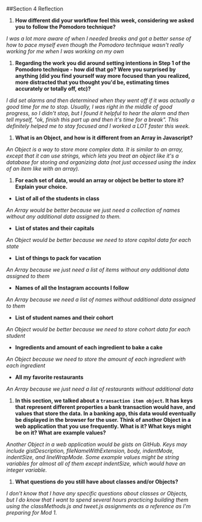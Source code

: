 ##Section 4 Reflection

1. **How different did your workflow feel this week, considering we asked you to follow the Pomodoro technique?**


*I was a lot more aware of when I needed breaks and got a better sense of how to pace myself even though the Pomodoro technique wasn't really working for me when I was working on my own*


1. **Regarding the work you did around setting intentions in Step 1 of the Pomodoro technique - how did that go? Were you surprised by anything (did you find yourself way more focused than you realized, more distracted that you thought you'd be, estimating times accurately or totally off, etc)?**


*I did set alarms and then determined when they went off if it was actually a good time for me to stop. Usually, I was right in the middle of good progress, so I didn't stop, but I found it helpful to hear the alarm and then tell myself, "ok, finish this part up and then it's time for a break". This definitely helped me to stay focused and I worked a LOT faster this week.*


1. **What is an Object, and how is it different from an Array in Javascript?**


*An Object is a way to store more complex data. It is similar to an array, except that it can use strings, which lets you treat an object like it's a database for storing and organizing data (not just accessed using the index of an item like with an array).*


1. **For each set of data, would an array or object be better to store it? Explain your choice.**

  * **List of all of the students in class**

  *An Array would be better because we just need a collection of names without any additional data assigned to them.*

  * **List of states and their capitals**

  *An Object would be better because we need to store capitol data for each state*

  * **List of things to pack for vacation**

  *An Array because we just need a list of items without any additional data assigned to them*

  * **Names of all the Instagram accounts I follow**

  *An Array because we need a list of names without additional data assigned to them*

  * **List of student names and their cohort**

  *An Object would be better because we need to store cohort data for each student*

  * **Ingredients and amount of each ingredient to bake a cake**

  *An Object because we need to store the amount of each ingredient with each ingredient*

  * **All my favorite restaurants**

  *An Array because we just need a list of restaurants without additional data*


1. **In this section, we talked about a `transaction item object`. It has keys that represent different properties a bank transaction would have, and values that store the data. In a banking app, this data would eventually be displayed in the browser for the user. Think of another Object in a web application that you use frequently. What is it? What keys might be on it? What are example values?**


*Another Object in a web application would be gists on GitHub. Keys may include gistDescription, fileNameWithExtension, body, indentMode, indentSize, and lineWrapMode. Some example values might be string variables for almost all of them except indentSize, which would have an integer variable.*


1. **What questions do you still have about classes and/or Objects?**


*I don't know that I have any specific questions about classes or Objects, but I do know that I want to spend several hours practicing building them using the classMethods.js and tweet.js assignments as a reference as I'm preparing for Mod 1.*
